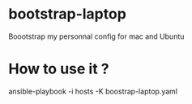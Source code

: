 # bootstrap-laptop
Boootstrap my personnal config for mac and Ubuntu

# How to use it ?
ansible-playbook -i hosts -K boostrap-laptop.yaml
